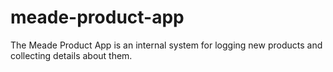 # meade-product-app
The Meade Product App is an internal system for logging new products and collecting details about them.
